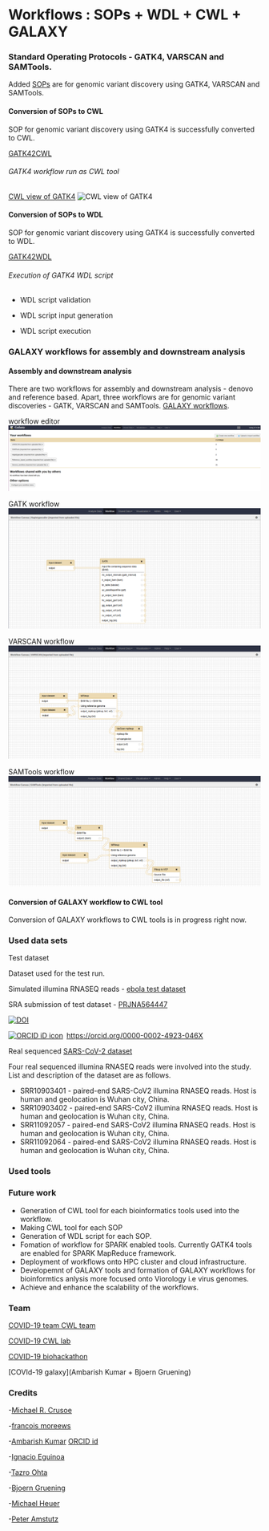 # Workflows : SOPs + WDL + CWL + GALAXY

### Standard Operating Protocols - GATK4, VARSCAN and SAMTools.

Added [SOPs](https://github.com/common-workflow-lab/2020-covid-19-bh/tree/master/Ambarish_Kumar_SOP) are for genomic variant discovery using GATK4, VARSCAN and SAMTools.

#### Conversion of SOPs to CWL

SOP for genomic variant discovery using GATK4 is successfully converted to CWL.

[GATK42CWL](https://github.com/common-workflow-lab/2020-covid-19-bh/blob/master/Ambarish_Kumar_SOP/Ambarish_Kumar_SOP-GATK-SAR-CoV-2.cwl)

###### GATK4 workflow run as CWL tool
[CWL view of GATK4](https://view.commonwl.org/workflows/github.com/mr-c/2020-covid-19-bh-viz/blob/master/Ambarish_Kumar_SOP/Ambarish_Kumar_SOP-GATK-SAR-CoV-2.cwl)
![CWL view of GATK4](https://github.com/heuermh/bh20-workflows-bhxiv/blob/master/Ambarish_Kumar_workflows/Ambarish_Kumar_SOP/graph.svg
)

#### Conversion of SOPs to WDL
SOP for genomic variant discovery using GATK4 is successfully converted to WDL.

[GATK42WDL](https://github.com/common-workflow-lab/2020-covid-19-bh/blob/master/Ambarish_Kumar_SOP/GATK4.wdl)

###### Execution of GATK4 WDL script

- WDL script validation

- WDL script input generation

- WDL script execution 


### GALAXY workflows for assembly and downstream analysis

#### Assembly and downstream analysis

There are two workflows for assembly and downstream analysis - denovo and reference based. Apart, three workflows are for genomic variant discoveries - GATK, VARSCAN and SAMTools.
[GALAXY workflows](https://github.com/common-workflow-lab/2020-covid-19-bh/tree/master/Ambarish_Kumar_GALAXY-workflow).

workflow editor
![workflow editor](https://github.com/common-workflow-lab/2020-covid-19-bh/blob/master/Ambarish_Kumar_GALAXY-workflow/workflowEditor.png
)

GATK workflow
![GATK workflow](https://github.com/common-workflow-lab/2020-covid-19-bh/blob/master/Ambarish_Kumar_GALAXY-workflow/haplotypecaller.png)

VARSCAN workflow
![VARSCAN workflow](https://github.com/common-workflow-lab/2020-covid-19-bh/blob/master/Ambarish_Kumar_GALAXY-workflow/varscan.png)

SAMTools workflow
![SAMTools workflow](https://github.com/common-workflow-lab/2020-covid-19-bh/blob/master/Ambarish_Kumar_GALAXY-workflow/samtools.png)

#### Conversion of GALAXY workflow to CWL tool

Conversion of GALAXY workflows to CWL tools is in progress right now.

### Used data sets

Test dataset

Dataset used for the test run.

Simulated illumina RNASEQ reads - [ebola test dataset](https://github.com/ambarishK/simulatedEbolaDataset)

SRA submission of test dataset - [PRJNA564447](https://www.ncbi.nlm.nih.gov/bioproject/PRJNA564447)

[![DOI](https://zenodo.org/badge/DOI/10.5281/zenodo.3407828.svg)](https://doi.org/10.5281/zenodo.3407828)<div itemscope itemtype="https://schema.org/Person"><a itemprop="sameAs" content="https://orcid.org/0000-0002-4923-046X" href="https://orcid.org/0000-0002-4923-046X" target="orcid.widget" rel="noopener noreferrer" style="vertical-align:top;"><img src="https://orcid.org/sites/default/files/images/orcid_16x16.png" style="width:1em;margin-right:.5em;" alt="ORCID iD icon">https://orcid.org/0000-0002-4923-046X</a></div>

Real sequenced [SARS-CoV-2 dataset](https://usegalaxy.eu/u/bgruening/h/45-sra-sars-cov-2-datasets-to-play-with)

Four real sequenced illumina RNASEQ reads were involved into the study. List and description of the dataset are as follows.

- SRR10903401 - paired-end SARS-CoV2 illumina RNASEQ reads. Host is human and geolocation is Wuhan city, China.
- SRR10903402 - paired-end SARS-CoV2 illumina RNASEQ reads. Host is human and geolocation is Wuhan city, China.
- SRR11092057 - paired-end SARS-CoV2 illumina RNASEQ reads. Host is human and geolocation is Wuhan city, China.
- SRR11092064 - paired-end SARS-CoV2 illumina RNASEQ reads. Host is human and geolocation is Wuhan city, China.

### Used tools

### Future work

- Generation of CWL tool for each bioinformatics tools used into the workflow.
- Making CWL tool for each SOP
- Generation of WDL script for each SOP.
- Fomation of workflow for SPARK enabled tools. Currently GATK4 tools are enabled for SPARK MapReduce framework.
- Deployment of workflows onto HPC cluster and cloud infrastructure.
- Developemnt of GALAXY tools and formation of GALAXY workflows for bioinformtics anlysis more focused onto Viorology i.e virus genomes.
- Achieve and enhance the scalability of the workflows.

### Team

[COVID-19 team CWL team](https://github.com/orgs/common-workflow-lab/teams/covid-19)

[COVID-19 CWL lab](https://github.com/common-workflow-lab)

[COVID-19 biohackathon](https://github.com/common-workflow-lab/2020-covid-19-bh)

[COVId-19 galaxy](Ambarish Kumar + Bjoern Gruening)


### Credits

-[Michael R. Crusoe](https://github.com/mr-c)

-[francois moreews](https://github.com/fjrmoreews)

-[Ambarish Kumar](https://github.com/ambarishK) [ORCID id](https://orcid.org/0000-0002-4923-046X )

-[Ignacio Eguinoa](https://github.com/ieguinoa)

-[Tazro Ohta](https://github.com/inutano)

-[Bjoern Gruening ](https://github.com/bgruening)

-[Michael Heuer](https://github.com/heuermh)

-[Peter Amstutz](https://github.com/tetron)


